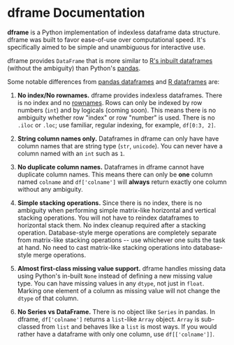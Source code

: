 
# dframe Documentation


**dframe** is a Python implementation of indexless dataframe data structure. dframe was built to favor ease-of-use over computational speed. It's specifically aimed to be simple and unambiguous for interactive use. 

dframe provides `DataFrame` that is more similar to [R's inbuilt dataframes](https://stat.ethz.ch/R-manual/R-devel/library/base/html/data.frame.html)
(without the ambiguity) than Python's [pandas](http://pandas.pydata.org/).

Some notable differences from [pandas dataframes](http://pandas.pydata.org/) and [R dataframes](https://stat.ethz.ch/R-manual/R-devel/library/base/html/data.frame.html) are:

1. **No index/No rownames.** dframe provides indexless dataframes. There is no index and no [rownames](http://www.perfectlyrandom.org/2015/06/16/never-trust-the-row-names-of-a-dataframe-in-R/). Rows can only be indexed by row numbers (`int`) and by logicals (coming soon). This means there is no ambiguity whether row "index" or row "number" is used. There is no `.iloc` or `.loc`; use familiar, regular indexing, for example, `df[0:3, 2]`.

2. **String column names only.** Dataframes in dframe can only have have column names that are string type (`str`, `unicode`). You can never have a column named with an `int` such as `1`.

3. **No duplicate column names.** Dataframes in dframe cannot have duplicate column names. This means there can only be **one** column named `colname` and `df['colname']` will **always** return exactly one column without any ambiguity.

4. **Simple stacking operations.** Since there is no index, there is no ambiguity when performing simple matrix-like horizontal and vertical stacking operations. You will not have to reindex dataframes to horizontal stack them. No index cleanup required after a stacking operation. Database-style merge operations are completely separate from matrix-like stacking operations -- use whichever one suits the task at hand. No need to cast matrix-like stacking operations into database-style merge operations.

5. **Almost first-class missing value support.** dframe handles missing data using Python's in-built `None` instead of defining a new missing value type. You can have missing values in any `dtype`, not just in `float`. Marking one element of a column as missing value will not change the `dtype` of that column.

6. **No Series vs DataFrame.** There is no object like `Series` in pandas. In dframe, `df['colname']` returns a `list`-like `Array` object. `Array` is sub-classed from `list` and behaves like a `list` is most ways. If you would rather have a dataframe with only one column, use `df[['colname']]`.
